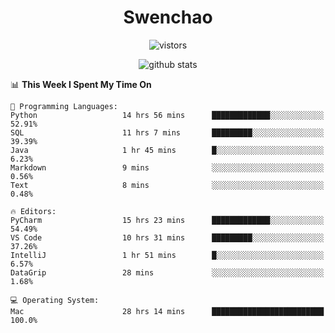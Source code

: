 <h1 align="center">Swenchao</h3>

<p align="center">
  <img src="https://visitor-badge.glitch.me/badge?page_id=Swenchao" alt="vistors" />
</p>

<p align="center">
  <img src="https://github-readme-stats.vercel.app/api?username=Swenchao&count_private=true&show_icons=true&theme=vue-dark&hide_title=true" alt="github stats" />
</p>

<!--START_SECTION:waka-->
📊 **This Week I Spent My Time On** 

```text
💬 Programming Languages: 
Python                   14 hrs 56 mins      █████████████░░░░░░░░░░░░   52.91% 
SQL                      11 hrs 7 mins       █████████░░░░░░░░░░░░░░░░   39.39% 
Java                     1 hr 45 mins        █░░░░░░░░░░░░░░░░░░░░░░░░   6.23% 
Markdown                 9 mins              ░░░░░░░░░░░░░░░░░░░░░░░░░   0.56% 
Text                     8 mins              ░░░░░░░░░░░░░░░░░░░░░░░░░   0.48%

🔥 Editors: 
PyCharm                  15 hrs 23 mins      █████████████░░░░░░░░░░░░   54.49% 
VS Code                  10 hrs 31 mins      █████████░░░░░░░░░░░░░░░░   37.26% 
IntelliJ                 1 hr 51 mins        █░░░░░░░░░░░░░░░░░░░░░░░░   6.57% 
DataGrip                 28 mins             ░░░░░░░░░░░░░░░░░░░░░░░░░   1.68%

💻 Operating System: 
Mac                      28 hrs 14 mins      █████████████████████████   100.0%

```


<!--END_SECTION:waka-->
